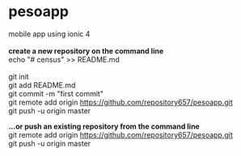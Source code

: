 # pesoapp
mobile app using ionic 4 </br></br>
<b>create a new repository on the command line</b></br>
echo "# census" >> README.md </br></br>
                  git init </br>
                  git add README.md </br>
                  git commit -m "first commit" </br>
                  git remote add origin https://github.com/repository657/pesoapp.git </br>
                  git push -u origin master</br>
                
<b>…or push an existing repository from the command line</b> </br>
git remote add origin https://github.com/repository657/pesoapp.git</br>
git push -u origin master
